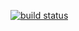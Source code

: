 [![build status](https://secure.travis-ci.org/Turfjs/turf-concave.png)](http://travis-ci.org/Turfjs/turf-concave)
